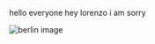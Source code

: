 hello everyone
hey lorenzo i am sorry

![berlin image](https://www.goway.com/media/cache/ef/e3/efe3f97a2f960dd3198c416bad4a6ddc.jpg)